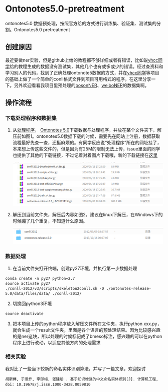 # Ontonotes5.0-pretreatment
ontonotes5.0 数据预处理，按照官方给的方式进行训练集、验证集、测试集的分割。Ontonotes5.0 pretreatment

## 创建原因
最近要做ner实验，但是github上给的教程都不够详细或者有错误，比如说[yhcc同学](https://github.com/yhcc/OntoNotes-5.0-NER)给的教程生成的数据没有测试集，其他几个也有或多或少的错误。经过查资料和学习别人的代码，找到了正确处理ontonote5数据的方式，并在[yhcc同学](https://github.com/yhcc/OntoNotes-5.0-NER)等项目的基础上做了一个简单的conll格式文件到项目可用格式的程序，在这里分享一下。另外欢迎看看我项目里预处理的[bosonNER](https://github.com/HuHsinpang/BosonNER-Pretreatment)、[weiboNER](https://github.com/HuHsinpang/weiboNER-pretreatment)的数据集啊。

## 操作流程
### 下载处理程序和数据集
1. 从[处理程序](http://conll.cemantix.org/2012/data.html)， [Ontonotes 5.0](https://catalog.ldc.upenn.edu/LDC2013T19)下载数据与处理程序，并放在某个文件夹下，解压前如图1。ontonotes5.0数据下载的时候，需要先在网站上注册，数据获取流程最好先查一查，还挺麻烦的。有同学反应说“处理程序”所在的网址挂了，本来想上传这些文件的，但是因为有25M的限制无法上传，issue里面的同学也提供了其他的下载链接，不过记着对着图片下载哦，新的下载链接在[这里](http://conll.cemantix.org/2012/download/)<center>![图1](./img/深度截图_选择区域_20200618190314.png)</center>

2. 解压到当前文件夹，解压后内容如图2。建议在linux下解压，在Windows下的时候蹦了几个重复，不知道什么原因。<center>![图2](./img/深度截图_选择区域_20200618190344.png)</center>

### 数据处理
1. 在当前文件夹打开终端，创建py27环境，并执行第一步数据处理
```
conda create -n py27 python=2.7
source activate py27
./conll-2012/v3/scripts/skeleton2conll.sh -D ./ontonotes-release-5.0/data/files/data/ ./conll-2012/
```

2. 切换回python3环境
```
source deactivate
```

3. 把本项目上传的python程序放入解压文件所在文件夹，执行python xxx.py，就会生成一个result文件夹，里面是各个语言的预处理结果。因为比较感兴趣的是ner这块，所以处理的时候标记成了bmeso标注，感兴趣的可以在python程序上进行改动，以适应其他方向的处理需求

### 相关实验
我对比了一些当下较新的命名实体识别算法，并写了一篇文章，欢迎探讨

```胡新棒, 于溆乔, 李邵梅, 张建朋 . 基于知识增强的中文命名实体识别[J]. 计算机工程, doi: 10.19678/j.issn.1000-3428.0059810```
